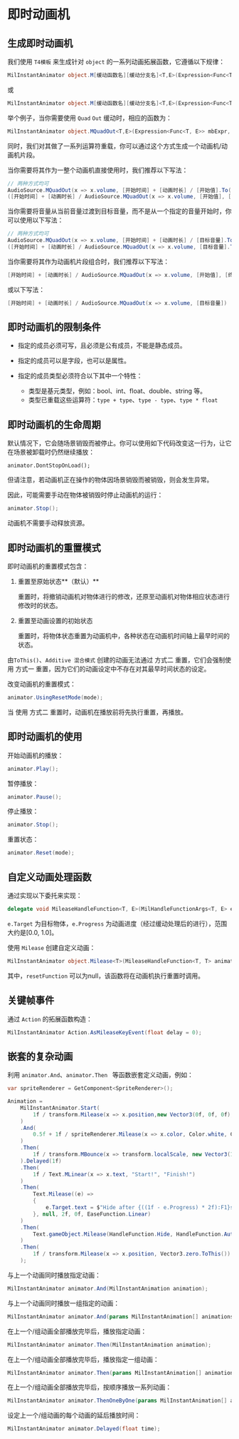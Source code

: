 # 即时动画机

## 生成即时动画机

我们使用 `T4模板` 来生成针对 `object` 的一系列动画拓展函数，它遵循以下规律：

```c#
MilInstantAnimator object.M[缓动函数名][缓动分支名]<T,E>(Expression<Func<T, E>> mbExpr, AniExpression<E> aniExpr);
```

或

```c#
MilInstantAnimator object.M[缓动函数名][缓动分支名]<T,E>(Expression<Func<T, E>> mbExpr, E from, E to);
```

举个例子，当你需要使用 `Quad` `Out` 缓动时，相应的函数为：

```c#
MilInstantAnimator object.MQuadOut<T,E>(Expression<Func<T, E>> mbExpr, E from, E to);
```

同时，我们对其做了一系列运算符重载，你可以通过这个方式生成一个动画机/动画机片段。

当你需要将其作为一整个动画机直接使用时，我们推荐以下写法：

```c#
// 两种方式均可
AudioSource.MQuadOut(x => x.volume, [开始时间] + [动画时长] / [开始值].To([终止值])).Play();
([开始时间] + [动画时长] / AudioSource.MQuadOut(x => x.volume, [开始值], [终止值])).Play();
```

当你需要将音量从当前音量过渡到目标音量，而不是从一个指定的音量开始时，你可以使用以下写法：

```c#
// 两种方式均可
AudioSource.MQuadOut(x => x.volume, [开始时间] + [动画时长] / [目标音量].ToThis()).Play();
([开始时间] + [动画时长] / AudioSource.MQuadOut(x => x.volume, [目标音量].ToThis())).Play();
```

当你需要将其作为动画机片段组合时，我们推荐以下写法：

```c#
[开始时间] + [动画时长] / AudioSource.MQuadOut(x => x.volume, [开始值], [终止值])
```

或以下写法：

```c#
[开始时间] + [动画时长] / AudioSource.MQuadOut(x => x.volume, [目标音量])
```

## 即时动画机的限制条件

* 指定的成员必须可写，且必须是公有成员，不能是静态成员。

* 指定的成员可以是字段，也可以是属性。
* 指定的成员类型必须符合以下其中一个特性：
  * 类型是基元类型，例如：bool、int、float、double、string 等。
  * 类型已重载这些运算符：`type + type`、`type - type`、`type * float`

## 即时动画机的生命周期

默认情况下，它会随场景销毁而被停止。你可以使用如下代码改变这一行为，让它在场景被卸载时仍然继续播放：

```
animator.DontStopOnLoad();
```

但请注意，若动画机正在操作的物体因场景销毁而被销毁，则会发生异常。

因此，可能需要手动在物体被销毁时停止动画机的运行：

```c#
animator.Stop();
```

动画机不需要手动释放资源。

## 即时动画机的重置模式

即时动画机的重置模式包含：

1. 重置至原始状态**（默认）**

   重置时，将撤销动画机对物体进行的修改，还原至动画机对物体相应状态进行修改时的状态。

2. 重置至动画设置的初始状态

   重置时，将物体状态重置为动画机中，各种状态在动画机时间轴上最早时间的状态。

由`ToThis()`、`Additive 混合模式` 创建的动画无法通过 方式二 重置，它们会强制使用 方式一 重置，因为它们的动画设定中不存在对其最早时间状态的设定。

改变动画机的重置模式：

```c#
animator.UsingResetMode(mode);
```

当 使用 方式二 重置时，动画机在播放前将先执行重置，再播放。

## 即时动画机的使用

开始动画机的播放：

```c#
animator.Play();
```

暂停播放：

```c#
animator.Pause();
```

停止播放：

```c#
animator.Stop();
```

重置状态：

```c#
animator.Reset(mode);
```

## 自定义动画处理函数

通过实现以下委托来实现：

```c#
delegate void MileaseHandleFunction<T, E>(MilHandleFunctionArgs<T, E> e);
```

`e.Target` 为目标物体，`e.Progress` 为动画进度（经过缓动处理后的进行），范围大约是[0.0, 1.0]。

使用 `Milease` 创建自定义动画：

```c#
MilInstantAnimator object.Milease<T>(MileaseHandleFunction<T, T> animationFunction, MileaseHandleFunction<T, T> resetFunction, float duration);
```

其中，`resetFunction` 可以为null，该函数将在动画机执行重置时调用。

## 关键帧事件

通过 `Action` 的拓展函数构造：

```c#
MilInstantAnimator Action.AsMileaseKeyEvent(float delay = 0);
```

## 嵌套的复杂动画

利用 `animator.And`、`animator.Then ` 等函数嵌套定义动画，例如：

```c#
var spriteRenderer = GetComponent<SpriteRenderer>();

Animation =
    MilInstantAnimator.Start(
        1f / transform.Milease(x => x.position,new Vector3(0f, 0f, 0f), new Vector3(1f, 1f, 0f))
    )
    .And(
        0.5f + 1f / spriteRenderer.Milease(x => x.color, Color.white, Color.red)
    )
    .Then(
        1f / transform.MBounce(x => transform.localScale, new Vector3(1f, 1f, 1f), new Vector3(2f, 2f, 2f))
    ).Delayed(1f)
    .Then(
        1f / Text.MLinear(x => x.text, "Start!", "Finish!")
    )
    .Then(
        Text.Milease((e) =>
        {
            e.Target.text = $"Hide after {((1f - e.Progress) * 2f):F1}s...";
        }, null, 2f, 0f, EaseFunction.Linear)
    )
    .Then(
        Text.gameObject.Milease(HandleFunction.Hide, HandleFunction.AutoActiveReset(Text.gameObject), 0f)
    )
    .Then(
        1f / transform.Milease(x => x.position, Vector3.zero.ToThis())
    );
```

与上一个动画同时播放指定动画：

```c#
MilInstantAnimator animator.And(MilInstantAnimation animation);
```

与上一个动画同时播放一组指定的动画：

```c#
MilInstantAnimator animator.And(params MilInstantAnimation[] animations);
```

在上一个/组动画全部播放完毕后，播放指定动画：

```c#
MilInstantAnimator animator.Then(MilInstantAnimation animation);
```

在上一个/组动画全部播放完毕后，播放指定一组动画：

```c#
MilInstantAnimator animator.Then(params MilInstantAnimation[] animations);
```

在上一个/组动画全部播放完毕后，按顺序播放一系列动画：

```c#
MilInstantAnimator animator.ThenOneByOne(params MilInstantAnimation[] animations);
```

设定上一个/组动画的每个动画的延后播放时间：

```c#
MilInstantAnimator animator.Delayed(float time);
```

